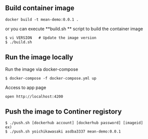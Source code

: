 ## Build container image
```
docker build -t mean-demo:0.0.1 .
```
or you can execute **build.sh ** script to build the container image
```
$ vi VERSION   # Update the image version
$ ./build.sh
```

## Run the image locally
Run the image via docker-compose
```
$ docker-compose -f docker-compose.yml up
```
Access to app page
```
open http://localhost:4200
```

## Push the image to Continer registory
```
$ ./push.sh [dockerhub account] [dockerhub password] [imageid]
ex)
$ ./push.sh yoichikawasaki asdba3337 mean-demo:0.0.1
```
